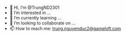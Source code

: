 - 👋 Hi, I’m @TrungND2301
- 👀 I’m interested in ...
- 🌱 I’m currently learning ...
- 💞️ I’m looking to collaborate on ...
- 📫 How to reach me: trung.nguyenduc2@gameloft.com

<!---
TrungND2301/TrungND2301 is a ✨ special ✨ repository because its `README.md` (this file) appears on your GitHub profile.
You can click the Preview link to take a look at your changes.
--->
